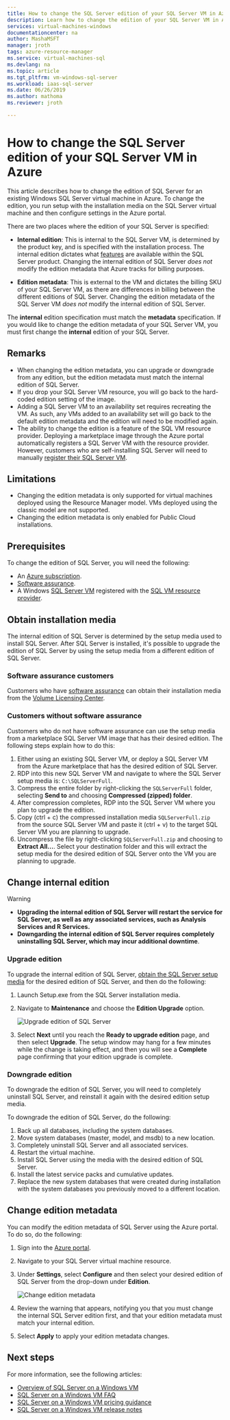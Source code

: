 ```yaml
---
title: How to change the SQL Server edition of your SQL Server VM in Azure | Microsoft Docs
description: Learn how to change the edition of your SQL Server VM in Azure. 
services: virtual-machines-windows
documentationcenter: na
author: MashaMSFT
manager: jroth
tags: azure-resource-manager
ms.service: virtual-machines-sql
ms.devlang: na
ms.topic: article
ms.tgt_pltfrm: vm-windows-sql-server
ms.workload: iaas-sql-server
ms.date: 06/26/2019
ms.author: mathoma
ms.reviewer: jroth

---
```

# How to change the SQL Server edition of your SQL Server VM in Azure

This article describes how to change the edition of SQL Server for an existing Windows SQL Server virtual machine in Azure. To change the edition, you run setup with the installation media on the SQL Server virtual machine and then configure settings in the Azure portal.


There are two places where the edition of your SQL Server is specified:

- **Internal edition**: This is internal to the SQL Server VM, is determined by the product key, and is specified with the installation process. The internal edition dictates what [features](/sql/sql-server/editions-and-components-of-sql-server-2017) are available within the SQL Server product. Changing the internal edition of SQL Server *does not* modify the edition metadata that Azure tracks for billing purposes. 

- **Edition metadata**: This is external to the VM and dictates the billing SKU of your SQL Server VM, as there are differences in billing between the different editions of SQL Server. Changing the edition metadata of the SQL Server VM *does not* modify the internal edition of SQL Server.

The **internal** edition specification must match the **metadata** specification. If you would like to change the edition metadata of your SQL Server VM, you must first change the **internal** edition of your SQL Server.

## Remarks

 - When changing the edition metadata, you can upgrade or downgrade from any edition, but the edition metadata must match the internal edition of SQL Server.
 - If you drop your SQL Server VM resource, you will go back to the hard-coded edition setting of the image.
 - Adding a SQL Server VM to an availability set requires recreating the VM. As such, any VMs added to an availability set will go back to the default edition metadata and the edition will need to be modified again.
 - The ability to change the edition is a feature of the SQL VM resource provider. Deploying a marketplace image through the Azure portal automatically registers a SQL Server VM with the resource provider. However, customers who are self-installing SQL Server will need to manually [register their SQL Server VM](virtual-machines-windows-sql-register-with-rp.md).

 
## Limitations

 - Changing the edition metadata is only supported for virtual machines deployed using the Resource Manager model. VMs deployed using the classic model are not supported. 
 - Changing the edition metadata is only enabled for Public Cloud installations.


## Prerequisites

To change the edition of SQL Server, you will need the following: 

- An [Azure subscription](https://azure.microsoft.com/free/).
- [Software assurance](). 
- A Windows [SQL Server VM](https://docs.microsoft.com/azure/virtual-machines/windows/sql/virtual-machines-windows-portal-sql-server-provision) registered with the [SQL VM resource provider](virtual-machines-windows-sql-register-with-rp.md).

## Obtain installation media  

The internal edition of SQL Server is determined by the setup media used to install SQL Server. After SQL Server is installed, it's possible to upgrade the edition of SQL Server by using the setup media from a different edition of SQL Server.

### Software assurance customers

Customers who have [software assurance](https://www.microsoft.com/licensing/licensing-programs/software-assurance-default) can obtain their installation media from the [Volume Licensing Center](https://www.microsoft.com/Licensing/servicecenter/default.aspx). 

### Customers without software assurance 

Customers who do not have software assurance can use the setup media from a marketplace SQL Server VM image that has their desired edition. The following steps explain how to do this:

1. Either using an existing SQL Server VM, or deploy a SQL Server VM from the Azure marketplace that has the desired edition of SQL Server. 
1. RDP into this new SQL Server VM and navigate to where the SQL Server setup media is: `C:\SQLServerFull`. 
1. Compress the entire folder by right-clicking the `SQLServerFull` folder, selecting **Send to** and choosing **Compressed (zipped) folder**. 
1. After compression completes, RDP into the SQL Server VM where you plan to upgrade the edition. 
1. Copy (ctrl + c) the compressed installation media `SQLServerFull.zip` from the source SQL Server VM and paste it (ctrl + v) to the target SQL Server VM you are planning to upgrade. 
1. Uncompress the file by right-clicking `SQLServerFull.zip` and choosing to **Extract All...**. Select your destination folder and this will extract the setup media for the desired edition of SQL Server onto the VM you are planning to upgrade. 
 

## Change internal edition

  > [!WARNING]
  > - **Upgrading the internal edition of SQL Server will restart the service for SQL Server, as well as any associated services, such as Analysis Services and R Services.** 
  > - **Downgarding the internal edition of SQL Server requires completely uninstalling SQL Server, which may incur additional downtime**. 


### Upgrade edition
To upgrade the internal edition of SQL Server, [obtain the SQL Server setup media](#obtain-installation-media) for the desired edition of SQL Server, and then do the following:

1. Launch Setup.exe from the SQL Server installation media. 
1. Navigate to **Maintenance** and choose the **Edition Upgrade** option. 

   ![Upgrade edition of SQL Server](media/virtual-machines-windows-sql-change-edition/edition-upgrade.png)

1. Select **Next** until you reach the **Ready to upgrade edition** page, and then select **Upgrade**. The setup window may hang for a few minutes while the change is taking effect, and then you will see a **Complete** page confirming that your edition upgrade is complete. 

### Downgrade edition
To downgrade the edition of SQL Server, you will need to completely uninstall SQL Server, and reinstall it again with the desired edition setup media. 

To downgrade the edition of SQL Server, do the following:

1. Back up all databases, including the system databases. 
1. Move system databases (master, model, and msdb) to a new location. 
1. Completely uninstall SQL Server and all associated services. 
1. Restart the virtual machine. 
1. Install SQL Server using the media with the desired edition of SQL Server.
1. Install the latest service packs and cumulative updates.  
1. Replace the new system databases that were created during installation with the system databases you previously moved to a different location. 



## Change edition metadata

You can modify the edition metadata of SQL Server using the Azure portal. To do so, do the following:

1. Sign into the [Azure portal](https://portal.azure.com). 
1. Navigate to your SQL Server virtual machine resource. 
1. Under **Settings**, select **Configure** and then select your desired edition of SQL Server from the drop-down under **Edition**. 

   ![Change edition metadata](media/virtual-machines-windows-sql-change-edition/edition-change-in-portal.png)

1. Review the warning that appears, notifying you that you must change the internal SQL Server edition first, and that your edition metadata must match  your internal edition. 
1. Select **Apply** to apply your edition metadata changes. 

## Next steps

For more information, see the following articles: 

* [Overview of SQL Server on a Windows VM](virtual-machines-windows-sql-server-iaas-overview.md)
* [SQL Server on a Windows VM FAQ](virtual-machines-windows-sql-server-iaas-faq.md)
* [SQL Server on a Windows VM pricing guidance](virtual-machines-windows-sql-server-pricing-guidance.md)
* [SQL Server on a Windows VM release notes](virtual-machines-windows-sql-server-iaas-release-notes.md)


